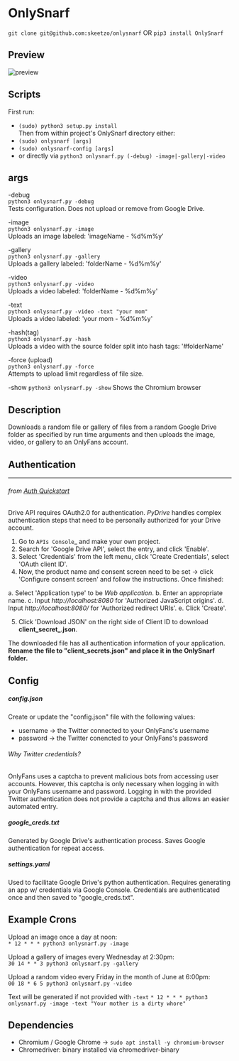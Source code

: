 # OnlySnarf
  
`git clone git@github.com:skeetzo/onlysnarf`
OR
`pip3 install OnlySnarf`

## Preview
![preview](https://github.com/skeetzo/onlysnarf/blob/master/OnlySnarf/images/preview.jpeg)

## Scripts
First run:  
  * `(sudo) python3 setup.py install`  
Then from within project's OnlySnarf directory either:  
  * `(sudo) onlysnarf [args]`
  * `(sudo) onlysnarf-config [args]`
  * or directly via `python3 onlysnarf.py (-debug) -image|-gallery|-video`

## args

-debug  
  `python3 onlysnarf.py -debug`  
Tests configuration. Does not upload or remove from Google Drive.

-image  
  `python3 onlysnarf.py -image`  
Uploads an image labeled: 'imageName - %d%m%y'  

-gallery  
  `python3 onlysnarf.py -gallery`  
Uploads a gallery labeled: 'folderName - %d%m%y'  

-video  
  `python3 onlysnarf.py -video`  
Uploads a video labeled: 'folderName - %d%m%y'  

-text  
  `python3 onlysnarf.py -video -text "your mom"`  
Uploads a video labeled: 'your mom - %d%m%y'  

-hash(tag)  
  `python3 onlysnarf.py -hash`  
Uploads a video with the source folder split into hash tags: '#folderName'  

-force (upload)  
  `python3 onlysnarf.py -force`  
Attempts to upload limit regardless of file size. 

-show
  `python3 onlysnarf.py -show`
Shows the Chromium browser

## Description

Downloads a random file or gallery of files from a random Google Drive folder as specified by run time arguments and then uploads the image, video, or gallery to an OnlyFans account.

## Authentication  
--------------
###### from [Auth Quickstart](https://raw.githubusercontent.com/gsuitedevs/PyDrive/master/docs/quickstart.rst)
Drive API requires OAuth2.0 for authentication. *PyDrive* handles complex authentication steps that need to be personally authorized for your Drive account.

1. Go to `APIs Console`_ and make your own project.
2. Search for 'Google Drive API', select the entry, and click 'Enable'.
3. Select 'Credentials' from the left menu, click 'Create Credentials', select 'OAuth client ID'.
4. Now, the product name and consent screen need to be set -> click 'Configure consent screen' and follow the instructions. Once finished:

 a. Select 'Application type' to be *Web application*.
 b. Enter an appropriate name.
 c. Input *http://localhost:8080* for 'Authorized JavaScript origins'.
 d. Input *http://localhost:8080/* for 'Authorized redirect URIs'.
 e. Click 'Create'.

5. Click 'Download JSON' on the right side of Client ID to download **client_secret_<really long ID>.json**.

The downloaded file has all authentication information of your application.
**Rename the file to "client_secrets.json" and place it in the OnlySnarf folder.**

## Config
##### config.json  
Create or update the "config.json" file with the following values:
  * username -> the Twitter connected to your OnlyFans's username  
  * password -> the Twitter conencted to your OnlyFans's password  

###### Why Twitter credentials?
OnlyFans uses a captcha to prevent malicious bots from accessing user accounts. However, this captcha is only necessary when logging in with your OnlyFans username and password. Logging in with the provided Twitter authentication does not provide a captcha and thus allows an easier automated entry.

##### google_creds.txt   
Generated by Google Drive's authentication process. Saves Google authentication for repeat access.

##### settings.yaml  
Used to facilitate Google Drive's python authentication. Requires generating an app w/ credentials via Google Console. Credentials are authenticated once and then saved to "google_creds.txt".

## Example Crons  

Upload an image once a day at noon:  
  `* 12 * * * python3 onlysnarf.py -image`

Upload a gallery of images every Wednesday at 2:30pm:  
  `30 14 * * 3 python3 onlysnarf.py -gallery`

Upload a random video every Friday in the month of June at 6:00pm:  
  `00 18 * 6 5 python3 onlysnarf.py -video`

Text will be generated if not provided with `-text`
  `* 12 * * * python3 onlysnarf.py -image -text "Your mother is a dirty whore"`

## Dependencies
  * Chromium / Google Chrome -> `sudo apt install -y chromium-browser`
  * Chromedriver: binary installed via chromedriver-binary
